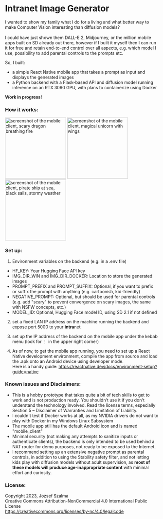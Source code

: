 # Intranet Image Generator
I wanted to show my family what I do for a living and what better way to make Computer Vision interesting than diffusion models?
<br><br>
I could have just shown them DALL-E 2, Midjourney, or the million mobile apps built on SD already out there, however if I built it myself then I can run it for free and retain end-to-end control over all aspects, e.g. which model I use, possibility to add parental controls to the prompts etc. <br>

So, I built: 
- a simple React Native mobile app that takes a prompt as input and displays the generated images
- a Python backend with a Flask-based API and diffusion model running inference on an RTX 3090 GPU, with plans to containerize using Docker

<b>Work in progress!</b><br>


### How it works:

<img src="https://user-images.githubusercontent.com/96535232/228761106-7db94e6d-4402-4eaa-ac37-20e30a1c1106.jpg" alt="screenshot of the mobile client, scary dragon breathing fire" width=200> <img src="https://user-images.githubusercontent.com/96535232/228761183-760e9b1f-1c3d-47ee-89d5-3b7cfc00ead0.jpg" alt="screenshot of the mobile client, magical unicorn with wings" width=200> <img src="https://user-images.githubusercontent.com/96535232/228761221-7d97d4fc-5a00-4567-b6bb-d7e00184941f.jpg" alt="screenshot of the mobile client, pirate ship at sea, black sails, stormy weather" width=200>


### Set up: 
1. Environment variables on the backend (e.g. in a .env file) 
- HF_KEY: Your Hugging Face API key 
- IMG_DIR_WIN and IMG_DIR_DOCKER: Location to store the generated images
- PROMPT_PREFIX and PROMPT_SUFFIX: Optional, if you want to prefix or suffix the prompt with anything (e.g. cartoonish, kid-friendly)
- NEGATIVE_PROMPT: Optional, but should be used for parental controls (e.g. add "scary" to prevent convergence on scary images, the same with NSFW concepts, etc.)
- MODEL_ID: Optional, Hugging Face model ID, using SD 2.1 if not defined

2. set a fixed LAN IP address on the machine running the backend and expose port 5000 to your **intra**net

3. set up the IP address of the backend on the mobile app under the kebab menu (look for ⋮ in the upper right corner)

4. As of now, to get the mobile app running, you need to set up a React Native development environment, compile the app from source and load the .apk onto an Android device using developer mode.<br>
Here is a handy guide: https://reactnative.dev/docs/environment-setup?guide=native


### Known issues and Disclaimers:
- This is a hobby prototype that takes quite a bit of tech skills to get to work and is not production ready. You shouldn't use it if you don't understand the technology involved. Read the license terms, especially Section 5 – Disclaimer of Warranties and Limitation of Liability.
- I couldn't test if Docker works at all, as my NVIDIA drivers do not want to play with Docker in my Windows Linux Subsystem
- The mobile app still has the default Android icon and is named "mobile_client"
- Minimal security (not making any attempts to sanitize inputs or authenticate clients), the backend is only intended to be used behind a NAT router for demo purposes, not ready to be exposed to the Internet. 
- I recommend setting up an extensive negative prompt as parental controls, in addition to using the Stability safety filter, and not letting kids play with diffusion models without adult supervision, as **most of these models will produce age-inappropriate content** with minimal effort and curiosity. 


### License:
Copyright 2023, Jozsef Szalma <br>
Creative Commons Attribution-NonCommercial 4.0 International Public License<br>
https://creativecommons.org/licenses/by-nc/4.0/legalcode

